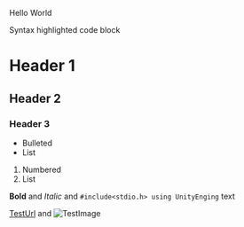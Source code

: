 Hello World

Syntax highlighted code block

# Header 1
## Header 2
### Header 3

- Bulleted
- List

1. Numbered
2. List

**Bold** and _Italic_ and 
`
#include<stdio.h>
using UnityEnging
` 
text

[TestUrl](https://docs.github.com/en/pages/getting-started-with-github-pages/configuring-a-publishing-source-for-your-github-pages-site) and 
![TestImage](https://docs.github.com/assets/images/help/pages/pages-tab.png)


